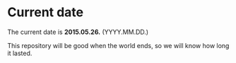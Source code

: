 # Current date

The current date is **2015.05.26.** (YYYY.MM.DD.)

This repository will be good when the world ends, so we will know how long it lasted.